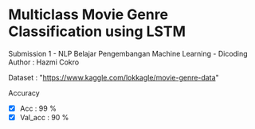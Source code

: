 # Multiclass Movie Genre Classification using LSTM
Submission 1 - NLP Belajar Pengembangan Machine Learning - Dicoding
Author : Hazmi Cokro

Dataset : "https://www.kaggle.com/lokkagle/movie-genre-data"

Accuracy
- [x] Acc     : 99 %
- [x] Val_acc : 90 %
